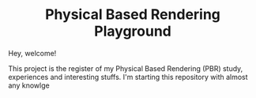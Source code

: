 <center> <h1>Physical Based Rendering Playground</h1> </center>

Hey, welcome! 

This project is the register of my Physical Based Rendering (PBR) study, experiences and interesting stuffs. I'm starting this repository with almost any knowlge
<!--stackedit_data:
eyJoaXN0b3J5IjpbLTE3NTIwMjc3NjVdfQ==
-->